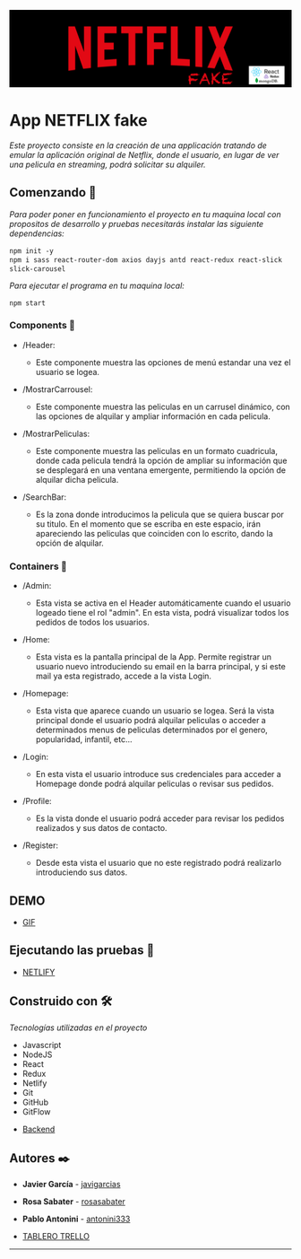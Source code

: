 ![](src/img/logo-readme.jpg)


# App NETFLIX fake
_Este proyecto consiste en la creación de una applicación tratando de emular la aplicación original de Netflix, donde el usuario, en lugar de ver una pelicula en streaming, podrá solicitar su alquiler._

## Comenzando 🚀

_Para poder poner en funcionamiento el proyecto en tu maquina local con propositos de desarrollo y pruebas necesitarás instalar las siguiente dependencias:_

```
npm init -y
npm i sass react-router-dom axios dayjs antd react-redux react-slick slick-carousel

```
_Para ejecutar el programa en tu maquina local:_

```
npm start

```

### Components 📌
- /Header:
    - Este componente muestra las opciones de menú estandar una vez el usuario se logea.
    
- /MostrarCarrousel:
    - Este componente muestra las peliculas en un carrusel dinámico, con las opciones de alquilar y ampliar información en cada pelicula.

- /MostrarPeliculas:
    - Este componente muestra las peliculas en un formato cuadricula, donde cada pelicula tendrá la opción de ampliar su información que se desplegará en una ventana emergente, permitiendo la opción de alquilar dicha pelicula.

- /SearchBar:
    - Es la zona donde introducimos la pelicula que se quiera buscar por su titulo. En el momento que se escriba en este espacio, irán apareciendo las peliculas que coinciden con lo escrito, dando la opción de alquilar.

### Containers 📌
- /Admin:
    - Esta vista se activa en el Header automáticamente cuando el usuario logeado tiene el rol "admin". En esta vista, podrá visualizar todos los pedidos de todos los usuarios.

- /Home:
    - Esta vista es la pantalla principal de la App. Permite registrar un usuario nuevo introduciendo su email en la barra principal, y si este mail ya esta registrado, accede a la vista Login.

- /Homepage:
    - Esta vista que aparece cuando un usuario se logea. Será la vista principal donde el usuario podrá alquilar peliculas o acceder a determinados menus de peliculas determinados por el genero, popularidad, infantil, etc...

- /Login:
    - En esta vista el usuario introduce sus credenciales para acceder a Homepage donde podrá alquilar peliculas o revisar sus pedidos.

- /Profile:
    - Es la vista donde el usuario podrá acceder para revisar los pedidos realizados y sus datos de contacto.

- /Register:
    - Desde esta vista el usuario que no este registrado podrá realizarlo introduciendo sus datos.

## DEMO

* [GIF](https://recordit.co/pCkwnzRHDT)

## Ejecutando las pruebas 🚀

* [NETLIFY](https://fake-netflix-f.netlify.app/)


## Construido con 🛠️

_Tecnologías utilizadas en el proyecto_

- Javascript
- NodeJS
- React
- Redux
- Netlify
- Git
- GitHub
- GitFlow
* [Backend](https://github.com/RosaSabater/fake-netflix-b)
## Autores ✒️

* **Javier García**  - [javigarcias](https://github.com/javigarcias)
* **Rosa Sabater**  - [rosasabater](https://github.com/RosaSabater)
* **Pablo Antonini**  - [antonini333](https://github.com/Antonini333)

* [TABLERO TRELLO](https://trello.com/b/8T6U3vMQ)

---

